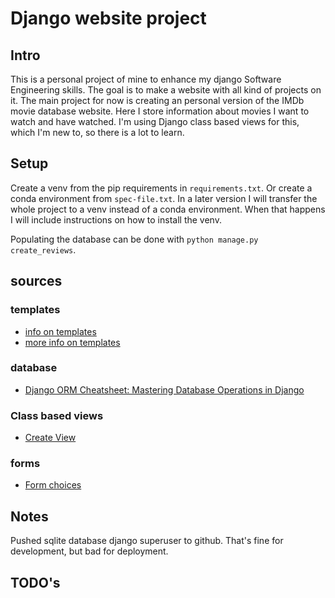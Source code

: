 # Django website project

## Intro

This is a personal project of mine to enhance my django Software Engineering skills.
The goal is to make a website with all kind of projects on it.
The main project for now is creating an personal version of the IMDb movie database website. Here I store information about movies I want to watch and have watched. I'm using Django class based views for this, which I'm new to, so there is a lot to learn.

## Setup

Create a venv from the pip requirements in `requirements.txt`.
Or create a conda environment from `spec-file.txt`.
In a later version I will transfer the whole project to a venv instead of a conda environment.
When that happens I will include instructions on how to install the venv.

Populating the database can be done with `python manage.py create_reviews`.

## sources

### templates

- [info on templates](https://dev.to/scofieldidehen/mastering-django-templates-a-guide-to-advanced-features-and-best-practices-25pe)
- [more info on templates](https://www.pythontutorial.net/django-tutorial/django-templates/)

### database

- [Django ORM Cheatsheet: Mastering Database Operations in Django](https://djangocentral.com/django-orm-cheatsheet/)

### Class based views

- [Create View](https://www.pythontutorial.net/django-tutorial/django-createview/)

### forms

- [Form choices](https://www.b-list.org/weblog/2007/nov/02/handle-choices-right-way/)

## Notes

Pushed sqlite database django superuser to github.
That's fine for development, but bad for deployment.

## TODO's
